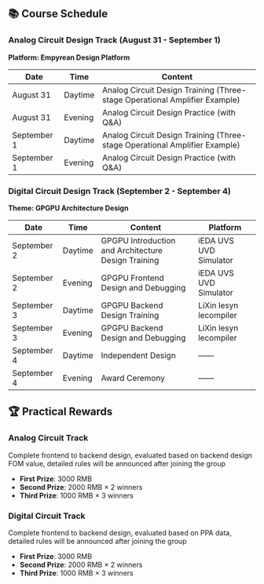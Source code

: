## 📚 Course Schedule

### Analog Circuit Design Track (August 31 - September 1)
**Platform: Empyrean Design Platform**

<div class="table-container">

| Date | Time | Content |
|------|------|---------|
| August 31 | Daytime | Analog Circuit Design Training (Three-stage Operational Amplifier Example) |
| August 31 | Evening | Analog Circuit Design Practice (with Q&A) |
| September 1 | Daytime | Analog Circuit Design Training (Three-stage Operational Amplifier Example) |
| September 1 | Evening | Analog Circuit Design Practice (with Q&A) |

</div>

### Digital Circuit Design Track (September 2 - September 4)  
**Theme: GPGPU Architecture Design**

<div class="table-container">

| Date | Time | Content | Platform |
|------|------|---------|----------|
| September 2 | Daytime | GPGPU Introduction and Architecture Design Training | iEDA UVS UVD Simulator |
| September 2 | Evening | GPGPU Frontend Design and Debugging | iEDA UVS UVD Simulator |
| September 3 | Daytime | GPGPU Backend Design Training | LiXin lesyn lecompiler |
| September 3 | Evening | GPGPU Backend Design and Debugging | LiXin lesyn lecompiler |
| September 4 | Daytime | Independent Design | —— |
| September 4 | Evening | Award Ceremony | —— |

</div>

## 🏆 Practical Rewards

<div class="award-section">

### Analog Circuit Track
Complete frontend to backend design, evaluated based on backend design FOM value, detailed rules will be announced after joining the group
- **First Prize**: 3000 RMB
- **Second Prize**: 2000 RMB × 2 winners
- **Third Prize**: 1000 RMB × 3 winners

### Digital Circuit Track  
Complete frontend to backend design, evaluated based on PPA data, detailed rules will be announced after joining the group
- **First Prize**: 3000 RMB
- **Second Prize**: 2000 RMB × 2 winners
- **Third Prize**: 1000 RMB × 3 winners

</div> 